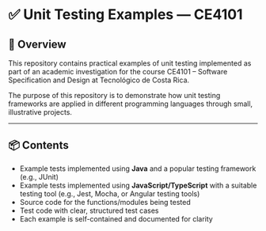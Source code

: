 # ✅ Unit Testing Examples — CE4101

## 🧠 Overview

This repository contains practical examples of unit testing implemented as part of an academic investigation for the course CE4101 – Software Specification and Design at Tecnológico de Costa Rica.

The purpose of this repository is to demonstrate how unit testing frameworks are applied in different programming languages through small, illustrative projects.

---

## 📦 Contents

- Example tests implemented using **Java** and a popular testing framework (e.g., JUnit)
- Example tests implemented using **JavaScript/TypeScript** with a suitable testing tool (e.g., Jest, Mocha, or Angular testing tools)
- Source code for the functions/modules being tested
- Test code with clear, structured test cases
- Each example is self-contained and documented for clarity
